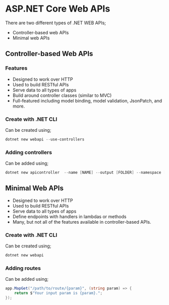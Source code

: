 # ASP.NET Core Web APIs
There are two different types of .NET WEB APIs;
- Controller-based web APIs
- Minimal web APIs

## Controller-based Web APIs
### Features
- Designed to work over HTTP
- Used to build RESTful APIs
- Serve data to all types of apps
- Build around controller classes (similar to MVC)
- Full-featured including model binding, model validation, JsonPatch, and more.

### Create with .NET CLI
Can be created using; 

```powershell
dotnet new webapi --use-controllers
```

### Adding controllers
Can be added using; 

```powershell
dotnet new apicontroller  --name [NAME] --output [FOLDER] --namespace [NAMESPACE] --actions
```


## Minimal Web APIs
- Designed to work over HTTP
- Used to build RESTful APIs
- Serve data to all types of apps
- Define endpoints with handlers in lambdas or methods
- Many, but not all of the features available in controller-based APIs.

### Create with .NET CLI
Can be created using; 

```powershell
dotnet new webapi
```

### Adding routes
Can be added using;

```C#
app.MapGet("/path/to/route/{param}", (string param) => {
    return $"Your input param is {param}.";
});
```